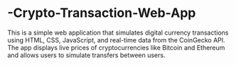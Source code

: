 # -Crypto-Transaction-Web-App
This is a simple web application that simulates digital currency transactions using HTML, CSS, JavaScript, and real-time data from the CoinGecko API. The app displays live prices of cryptocurrencies like Bitcoin and Ethereum and allows users to simulate transfers between users.

